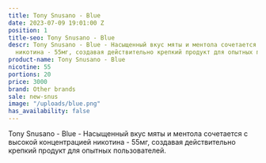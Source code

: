 ```yaml
---
title: Tony Snusano - Blue
date: 2023-07-09 19:01:00 Z
position: 1
title-seo: Tony Snusano - Blue
descr: Tony Snusano - Blue - Насыщенный вкус мяты и ментола сочетается с высокой концентрацией
  никотина - 55мг, создавая действительно крепкий продукт для опытных пользователей.
product-name: Tony Snusano - Blue
nicotine: 55
portions: 20
price: 3000
brand: Other brands
sale: new-snus
image: "/uploads/blue.png"
has_availability: false
---
```


Tony Snusano - Blue - Насыщенный вкус мяты и ментола сочетается с высокой концентрацией никотина - 55мг, создавая действительно крепкий продукт для опытных пользователей.